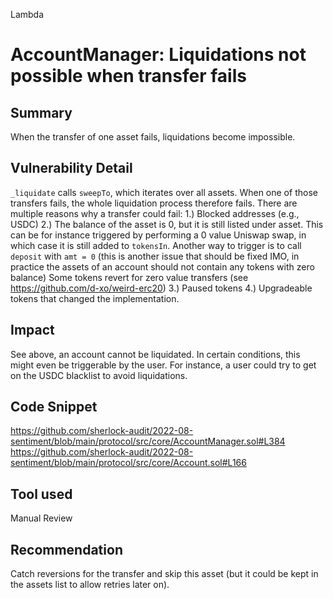 Lambda
# AccountManager: Liquidations not possible when transfer fails

## Summary
When the transfer of one asset fails, liquidations become impossible.

## Vulnerability Detail
`_liquidate` calls `sweepTo`, which iterates over all assets. When one of those transfers fails, the whole liquidation process therefore fails. There are multiple reasons why a transfer could fail:
1.) Blocked addresses (e.g., USDC)
2.) The balance of the asset is 0, but it is still listed under asset. This can be for instance triggered by performing a 0 value Uniswap swap, in which case it is still added to `tokensIn`. Another way to trigger is to call `deposit` with `amt = 0` (this is another issue that should be fixed IMO, in practice the assets of an account should not contain any tokens with zero balance)
Some tokens revert for zero value transfers (see https://github.com/d-xo/weird-erc20)
3.) Paused tokens
4.) Upgradeable tokens that changed the implementation.

## Impact
See above, an account cannot be liquidated. In certain conditions, this might even be triggerable by the user. For instance, a user could try to get on the USDC blacklist to avoid liquidations.

## Code Snippet
https://github.com/sherlock-audit/2022-08-sentiment/blob/main/protocol/src/core/AccountManager.sol#L384
https://github.com/sherlock-audit/2022-08-sentiment/blob/main/protocol/src/core/Account.sol#L166

## Tool used

Manual Review

## Recommendation
Catch reversions for the transfer and skip this asset (but it could be kept in the assets list to allow retries later on).